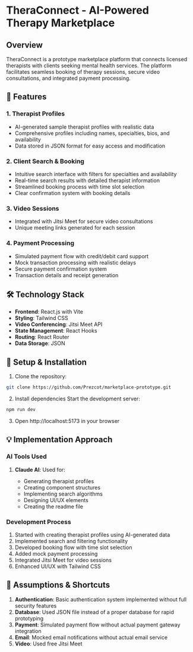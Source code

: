 # TheraConnect - AI-Powered Therapy Marketplace

## Overview

TheraConnect is a prototype marketplace platform that connects licensed therapists with clients seeking mental health services. The platform facilitates seamless booking of therapy sessions, secure video consultations, and integrated payment processing.

## 🚀 Features

### 1. Therapist Profiles

- AI-generated sample therapist profiles with realistic data
- Comprehensive profiles including names, specialties, bios, and availability
- Data stored in JSON format for easy access and modification

### 2. Client Search & Booking

- Intuitive search interface with filters for specialties and availability
- Real-time search results with detailed therapist information
- Streamlined booking process with time slot selection
- Clear confirmation system with booking details

### 3. Video Sessions

- Integrated with Jitsi Meet for secure video consultations
- Unique meeting links generated for each session

### 4. Payment Processing

- Simulated payment flow with credit/debit card support
- Mock transaction processing with realistic delays
- Secure payment confirmation system
- Transaction details and receipt generation

## 🛠️ Technology Stack

- **Frontend**: React.js with Vite
- **Styling**: Tailwind CSS
- **Video Conferencing**: Jitsi Meet API
- **State Management**: React Hooks
- **Routing**: React Router
- **Data Storage**: JSON

## 🔧 Setup & Installation

1. Clone the repository:

```bash
git clone https://github.com/Prezcot/marketplace-prototype.git
```

2. Install dependencies Start the development server:

```bash
npm run dev
```

3. Open http://localhost:5173 in your browser

## 💡 Implementation Approach

### AI Tools Used

1. **Claude AI**: Used for:

   - Generating therapist profiles
   - Creating component structures
   - Implementing search algorithms
   - Designing UI/UX elements
   - Creating the readme file

### Development Process

1. Started with creating therapist profiles using AI-generated data
2. Implemented search and filtering functionality
3. Developed booking flow with time slot selection
4. Added mock payment processing
5. Integrated Jitsi Meet for video sessions
6. Enhanced UI/UX with Tailwind CSS

## 🎯 Assumptions & Shortcuts

1. **Authentication**: Basic authentication system implemented without full security features
2. **Database**: Used JSON file instead of a proper database for rapid prototyping
3. **Payment**: Simulated payment flow without actual payment gateway integration
4. **Email**: Mocked email notifications without actual email service
5. **Video**: Used free Jitsi Meet
